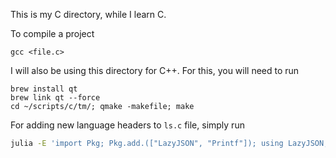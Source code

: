 This is my C directory, while I learn C.

To compile a project
```
gcc <file.c>
```

I will also be using this directory for C++.
For this, you will need to run
```
brew install qt
brew link qt --force
cd ~/scripts/c/tm/; qmake -makefile; make
```

For adding new language headers to `ls.c` file, simply run

```bash
julia -E 'import Pkg; Pkg.add.(["LazyJSON", "Printf"]); using LazyJSON; using Printf; for (n, m) in LazyJSON.parse(read("$(homedir())/projects/scripts/bash/colours/textcolours.json", String)); @printf("%-23s%s%s%s\n", "#define $(strip(n))", "\"", strip(escape_string(m)), "\""); end'
```
